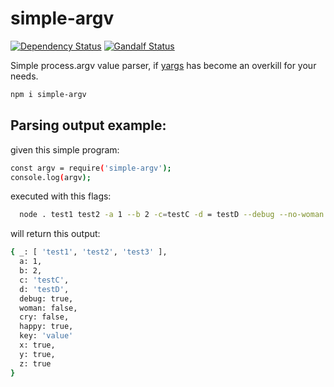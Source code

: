 # simple-argv

[![Dependency Status][dependencies-image]][dependencies-url] [![Gandalf Status][gandalf-image]][gandalf-url]

[dependencies-url]: href="https://david-dm.org/giowe/simple-argv
[dependencies-image]: https://david-dm.org/giowe/simple-argv.svg
[gandalf-url]: https://www.youtube.com/watch?v=Sagg08DrO5U
[gandalf-image]: http://img.shields.io/badge/gandalf-approved-61C6FF.svg

Simple process.argv value parser, if [yargs](https://www.npmjs.com/package/yargs) has become an overkill for your needs.

``` bash
npm i simple-argv
```

## Parsing output example:

given this simple program:

``` bash
const argv = require('simple-argv');
console.log(argv);
```

executed with this flags:

``` bash
  node . test1 test2 -a 1 --b 2 -c=testC -d = testD --debug --no-woman --no-cry --happy --key value test3 -xyz
```

will return this output:

``` bash
{ _: [ 'test1', 'test2', 'test3' ],
  a: 1,
  b: 2,
  c: 'testC',
  d: 'testD',
  debug: true,
  woman: false,
  cry: false,
  happy: true,
  key: 'value'
  x: true,
  y: true,
  z: true
}
```
